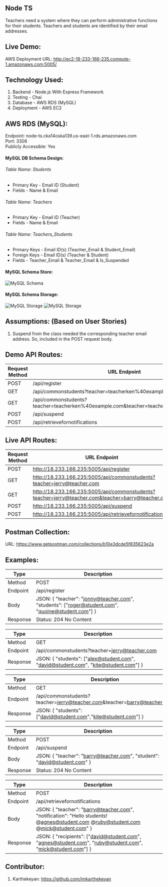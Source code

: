 ## Node TS

Teachers need a system where they can perform administrative functions for their students. Teachers and students are identified by their email addresses.

## Live Demo:

AWS Deployment URL: http://ec2-18-233-166-235.compute-1.amazonaws.com:5005/

## Technology Used:

1. Backend - Node.js With Express Framework
2. Testing - Chai
2. Database - AWS RDS (MySQL)
3. Deployment - AWS EC2

## AWS RDS (MySQL):

Endpoint: node-ts.cka14oska139.us-east-1.rds.amazonaws.com </br>
Port: 3306 </br>
Publicly Accessible: Yes

#### MySQL DB Schema Design:

###### Table Name: Students
* Primary Key - Email ID (Student)
* Fields - Name & Email

###### Table Name: Teachers
* Primary Key - Email ID (Teacher)
* Fields - Name & Email

###### Table Name: Teachers_Students
* Primary Keys - Email ID(s) (Teacher_Email & Student_Email)
* Foreign Keys - Email ID(s) (Teacher & Student)
* Fields - Teacher_Email & Teacher_Email & Is_Suspended

#### MySQL Schema Store:
![MySQL Schema](https://s3.amazonaws.com/bucket-storage-box/Screen+Shot+2018-06-29+at+9.44.44+PM.png)

#### MySQL Schema Storage:
![MySQL Storage](https://s3.amazonaws.com/bucket-storage-box/Screen+Shot+2018-06-29+at+10.09.42+PM.png)
![MySQL Storage](https://s3.amazonaws.com/bucket-storage-box/Screen+Shot+2018-06-29+at+10.09.57+PM.png)

## Assumptions: (Based on User Stories)
1. Suspend from the class needed the corresponding teacher email address. So, included in the POST request body.

## Demo API Routes:

| Request Method | URL Endpoint |
| --- | --- |
| POST | /api/register |
| GET | /api/commonstudents?teacher=teacherken%40example.com |
| GET | /api/commonstudents?teacher=teacherken%40example.com&teacher=teacherjoe%40example.com |
| POST | /api/suspend |
| POST | /api/retrievefornotifications |

## Live API Routes:

| Request Method | URL Endpoint |
| --- | --- |
| POST | http://18.233.166.235:5005/api/register |
| GET | http://18.233.166.235:5005/api/commonstudents?teacher=jerry@teacher.com |
| GET | http://18.233.166.235:5005/api/commonstudents?teacher=jerry@teacher.com&teacher=barry@teacher.com |
| POST | http://18.233.166.235:5005/api/suspend |
| POST | http://18.233.166.235:5005/api/retrievefornotifications |

## Postman Collection:

URL: https://www.getpostman.com/collections/b10e3dcde5f835623e2a

## Examples:

| Type | Description |
| --- | --- |
| Method | POST |
| Endpoint | /api/register |
| Body | JSON: { "teacher": "jonny@teacher.com", "students": ["roger@student.com", "quoine@student.com"] } |
| Response |  Status: 204 No Content |

| Type | Description |
| --- | --- |
| Method | GET |
| Endpoint | /api/commonstudents?teacher=jerry@teacher.com |
| Response | JSON: { "students": ["alex@student.com", "david@student.com", "kite@student.com"] } |

| Type | Description |
| --- | --- |
| Method | GET |
| Endpoint | /api/commonstudents?teacher=jerry@teacher.com&teacher=barry@teacher.com |
| Response | JSON: { "students": ["david@student.com","kite@student.com"] } |

| Type | Description |
| --- | --- |
| Method | POST |
| Endpoint | /api/suspend |
| Body | JSON: { "teacher": "barry@teacher.com", "student": "david@student.com" } |
| Response |  Status: 204 No Content |

| Type | Description |
| --- | --- |
| Method | POST |
| Endpoint | /api/retrievefornotifications |
| Body | JSON: { "teacher": "barry@teacher.com", "notification": "Hello students! @agnes@student.com @ruby@student.com @mick@student.com" } |
| Response |  JSON: { "recipients": ["david@student.com", "agnes@student.com", "ruby@student.com", "mick@student.com"] } |

## Contributor:

1. Karthekeyan: https://github.com/imkarthekeyan


